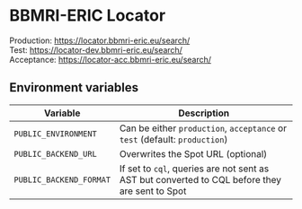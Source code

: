 # BBMRI-ERIC Locator

Production: https://locator.bbmri-eric.eu/search/  
Test: https://locator-dev.bbmri-eric.eu/search/  
Acceptance: https://locator-acc.bbmri-eric.eu/search/

## Environment variables

| Variable                | Description                                                                                    |
| ----------------------- | ---------------------------------------------------------------------------------------------- |
| `PUBLIC_ENVIRONMENT`    | Can be either `production`, `acceptance` or `test` (default: `production`)                     |
| `PUBLIC_BACKEND_URL`    | Overwrites the Spot URL (optional)                                                             |
| `PUBLIC_BACKEND_FORMAT` | If set to `cql`, queries are not sent as AST but converted to CQL before they are sent to Spot |
